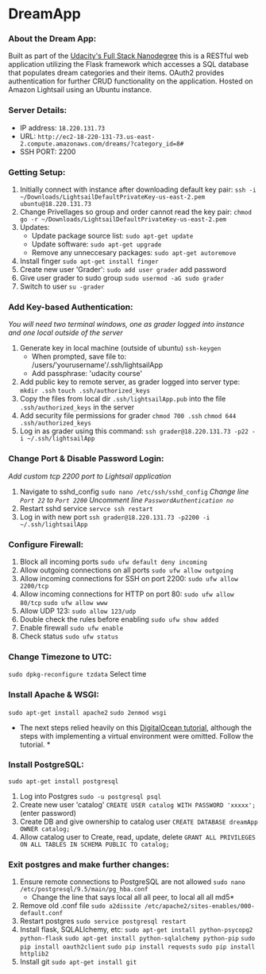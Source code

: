 # DreamApp

### About the Dream App:
Built as part of the [Udacity's Full Stack Nanodegree](https://classroom.udacity.com/nanodegrees/nd004/parts/8d3e23e1-9ab6-47eb-b4f3-d5dc7ef27bf0/modules/bc51d967-cb21-46f4-90ea-caf73439dc59/lessons/262a84d7-86dc-487d-98f9-648aa7ca5a0f/concepts/079be127-2d22-4c62-91a8-aa031e760eb0) this is a RESTful web application utilizing the Flask framework which accesses a SQL database that populates dream categories and their items. OAuth2 provides authentication for further CRUD functionality on the application. Hosted on Amazon Lightsail using an Ubuntu instance.

### Server Details:
* IP address: `18.220.131.73`
* URL: `http://ec2-18-220-131-73.us-east-2.compute.amazonaws.com/dreams/?category_id=8#`
* SSH PORT: 2200

### Getting Setup:
1. Initially connect with instance after downloading default key pair:
   `ssh -i ~/Downloads/LightsailDefaultPrivateKey-us-east-2.pem ubuntu@18.220.131.73`
2. Change Privellages so group and order cannot read the key pair:
   `chmod go -r ~/Downloads/LightsailDefaultPrivateKey-us-east-2.pem`
3. Updates:
   * Update package source list: `sudo apt-get update`
   * Update software: `sudo apt-get upgrade`
   * Remove any unneccesary packages: `sudo apt-get autoremove`
4. Install finger
   `sudo apt-get install finger`
5. Create new user 'Grader':
   `sudo add user grader`
   add password
6. Give user grader to sudo group
   `sudo usermod -aG sudo grader`
7. Switch to user
   `su -grader`

### Add Key-based Authentication:
*You will need two terminal windows, one as grader logged into instance and one local outside of the server*
1. Generate key in local machine (outside of ubuntu)
   `ssh-keygen`
   * When prompted, save file to: /users/'yourusername'/.ssh/lightsailApp
   * Add passphrase: 'udacity course'
2. Add public key to remote server, as grader logged into server type:
   `mkdir .ssh`
   `touch .ssh/authorized_keys`
3. Copy the files from local dir `.ssh/lightsailApp.pub` into the file `.ssh/authorized_keys` in the server
4. Add security file permissions for grader
   `chmod 700 .ssh`
   `chmod 644 .ssh/authorized_keys`
5. Log in as grader using this command:
   `ssh grader@18.220.131.73 -p22 -i ~/.ssh/lightsailApp`

### Change Port & Disable Password Login:
*Add custom tcp 2200 port to Lightsail application*
1. Navigate to sshd_config
   `sudo nano /etc/ssh/sshd_config`
   *Change line `Port 22` to `Port 2200`*
   *Uncomment line `PasswordAuthentication no`*
2. Restart sshd service
  `servce ssh restart`
3. Log in with new port
   `ssh grader@18.220.131.73 -p2200 -i ~/.ssh/lightsailApp`
   
### Configure Firewall:
1. Block all incoming ports
   `sudo ufw default deny incoming`
2. Allow outgoing connections on all ports
   `sudo ufw allow outgoing`
3. Allow incoming connections for SSH on port 2200:
   `sudo ufw allow 2200/tcp`
4. Allow incoming connections for HTTP on port 80:
   `sudo ufw allow 80/tcp`
   `sudo ufw allow www`
5. Allow UDP 123:
   `sudo allow 123/udp`
6. Double check the rules before enabling
   `sudo ufw show added`
7. Enable firewall
   `sudo ufw enable`
8. Check status
   `sudo ufw status`

### Change Timezone to UTC:
`sudo dpkg-reconfigure tzdata`
Select time

### Install Apache & WSGI:
`sudo apt-get install apache2`
`sudo 2enmod wsgi`
* The next steps relied heavily on this [DigitalOcean tutorial](https://www.digitalocean.com/community/tutorials/how-to-deploy-a-flask-application-on-an-ubuntu-vps#step-four-%E2%80%93-configure-and-enable-a-new-virtual-host), although the steps with implementing a virtual environment were omitted. Follow the tutorial. *

### Install PostgreSQL:
`sudo apt-get install postgresql`
1. Log into Postgres
   `sudo -u postgresql psql`
2. Create new user 'catalog'
   `CREATE USER catalog WITH PASSWORD 'xxxxx';` (enter password)
3. Create DB and give ownership to catalog user
   `CREATE DATABASE dreamApp OWNER catalog;`
4. Allow catalog user to Create, read, update, delete
   `GRANT ALL PRIVILEGES ON ALL TABLES IN SCHEMA PUBLIC TO catalog;`

### Exit postgres and make further changes:
1. Ensure remote connections to PostgreSQL are not allowed
   `sudo nano /etc/postgresql/9.5/main/pg_hba.conf` 
   * Change the line that says local all all peer, to local all all md5*
2. Remove old .conf file
   `sudo a2dissite /etc/apache2/sites-enables/000-default.conf`
3. Restart postgres
   `sudo service postgresql restart`
4. Install flask, SQLALlchemy, etc:
   `sudo apt-get install python-psycopg2 python-flask`
   `sudo apt-get install python-sqlalchemy python-pip`
   `sudo pip install oauth2client`
   `sudo pip install requests`
   `sudo pip install httplib2`
5. Install git
   `sudo apt-get install git`









